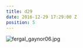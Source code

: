 ```yaml
---
title: d29
date: 2016-12-29 17:29:00 Z
position: 5
---
```


![fergal_gaynor06.jpg](/uploads/fergal_gaynor06.jpg)